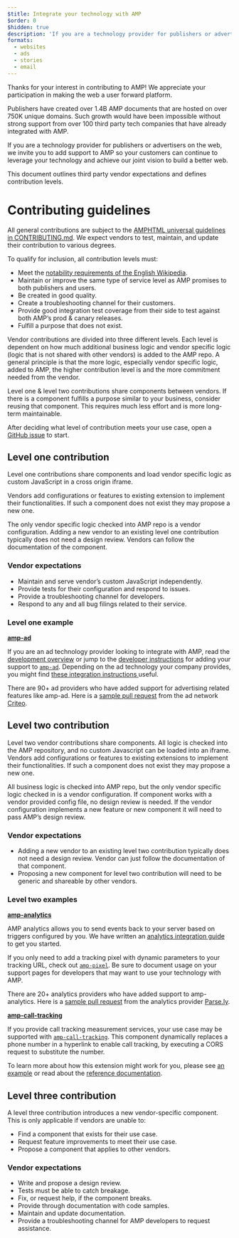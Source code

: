 ```yaml
---
$title: Integrate your technology with AMP
$order: 0
$hidden: true
description: 'If you are a technology provider for publishers or advertisers on the web, we invite you to add support to AMP so your customers can continue to leverage your technology and ...'
formats:
  - websites
  - ads
  - stories
  - email
---
```


Thanks for your interest in contributing to AMP! We appreciate your participation in making the web a user forward platform. 

Publishers have created over 1.4B AMP documents that are hosted on over 750K unique domains. Such growth would have been impossible without strong support from over 100 third party tech companies that have already integrated with AMP.

If you are a technology provider for publishers or advertisers on the web, we invite you to add support to AMP so your customers can continue to leverage your technology and achieve our joint vision to build a better web.

This document outlines third party vendor expectations and defines contribution levels. 

# Contributing guidelines

All general contributions are subject to the [AMPHTML universal guidelines in CONTRIBUTING.md](https://github.com/ampproject/amphtml/blob/master/CONTRIBUTING.md). We expect vendors to test, maintain, and update their contribution to various degrees.

To qualify for inclusion, all contribution levels must:

*   Meet the [notability requirements of the English Wikipedia](https://en.wikipedia.org/wiki/Wikipedia:Notability).
*   Maintain or improve the same type of service level as AMP promises to both publishers and users. 
*   Be created in good quality.
*   Create a troubleshooting channel for their customers. 
*   Provide good integration test coverage from their side to test against both AMP’s prod & canary releases.
*   Fulfill a purpose that does not exist. 

Vendor contributions are divided into three different levels. Each level is dependent on how much additional business logic and vendor specific logic (logic that is not shared with other vendors) is added to the AMP repo. A general principle is that the more logic, especially vendor specific logic, added to AMP, the higher contribution level is and the more commitment needed from the vendor.

Level one & level two contributions share components between vendors. If there is a component fulfills a purpose similar to your business, consider reusing that component. This requires much less effort and is more long-term maintainable.

After deciding what level of contribution meets your use case, open a [GitHub issue](https://github.com/ampproject/amphtml/issues/new) to start. 


## Level one contribution

Level one contributions share components and load vendor specific logic as custom JavaScript in a cross origin iframe. 

Vendors add configurations or features to existing extension to implement their functionalities. If such a component does not exist they may propose a new one. 

The only vendor specific logic checked into AMP repo is a vendor configuration. Adding a new vendor to an existing level one contribution typically does not need a design review. Vendors can follow the documentation of the component.

### Vendor expectations

*   Maintain and serve vendor’s custom JavaScript independently.
*   Provide tests for their configuration and respond to issues. 
*   Provide a troubleshooting channel for developers. 
*   Respond to any and all bug filings related to their service. 

### Level one example

[**amp-ad**](../../../components/amp-ad/?format=websites)

If you are an ad technology provider looking to integrate with AMP, read the [development overview](https://github.com/ampproject/amphtml/tree/master/ads#overview) or jump to the [developer instructions](https://github.com/ampproject/amphtml/tree/master/ads#developer-guidelines-for-a-pull-request) for adding your support to [`amp-ad`](../../../components/amp-ad/?format=websites). Depending on the ad technology your company provides, you might find [these integration instructions ](/content/amp-dev/documentation/guides-and-tutorials/contribute/vendor-contributions/ad-integration-guide.md?format=ads)useful.

There are 90+ ad providers who have added support for advertising related features like amp-ad. Here is a [sample pull request](https://github.com/ampproject/amphtml/pull/2299) from the ad network [Criteo](https://github.com/ampproject/amphtml/blob/master/ads/criteo.md).

## Level two contribution 

Level two vendor contributions share components. All logic is checked into the AMP repository, and no custom Javascript can be loaded into an iframe.  Vendors add configurations or features to existing extensions to implement their functionalities. If such a component does not exist they may propose a new one. 

All business logic is checked into AMP repo, but the only vendor specific logic checked in is a vendor configuration. If component works with a vendor provided config file, no design review is needed. If the vendor configuration implements a new feature or new component it will need to pass AMP’s design review. 

### Vendor expectations

*   Adding a new vendor to an existing level two contribution typically does not need a design review. Vendor can just follow the documentation of that component. 
*   Proposing a new component for level two contribution will need to be generic and shareable by other vendors.

### Level two examples

[**amp-analytics**](../../../components/amp-analytics/?format=websites)

AMP analytics allows you to send events back to your server based on triggers configured by you. We have written an [analytics integration guide ](../../optimize-and-measure/configure-analytics/?format=websites)to get you started.

If you only need to add a tracking pixel with dynamic parameters to your tracking URL, check out [`amp-pixel`](../../../components/amp-pixel/?format=websites). Be sure to document usage on your support pages for developers that may want to use your technology with AMP.

There are 20+ analytics providers who have added support to amp-analytics. Here is a [sample pull request](https://github.com/ampproject/amphtml/pull/1595) from the analytics provider [Parse.ly](https://www.parsely.com/help/integration/google-amp/).


[**amp-call-tracking**](../../../components/amp-call-tracking/?format=websites)

If you provide call tracking measurement services, your use case may be supported with [`amp-call-tracking`](../../../components/amp-call-tracking/?format=websites). This component dynamically replaces a phone number in a hyperlink to enable call tracking, by executing a CORS request to substitute the number.

To learn more about how this extension might work for you, please see [an example](../../../examples/components/amp-call-tracking/?format=websites) or read about the [reference documentation](../../../components/amp-call-tracking/?format=websites).

## Level three contribution

A level three contribution introduces a new vendor-specific component.
This is only applicable if vendors are unable to:

*   Find a component that exists for their use case. 
*   Request feature improvements to meet their use case.
*   Propose a component that applies to other vendors.

### Vendor expectations

*   Write and propose a design review. 
*   Tests must be able to catch breakage. 
*   Fix, or request help, if the component breaks.
*   Provide through documentation with code samples.
*   Maintain and update documentation.  
*   Provide a troubleshooting channel for AMP developers to request assistance.
